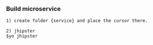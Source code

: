 ### Build microservice

```
1) create folder {service} and place the cursor there.
 
2) jhipster
$yo jhipster



```
